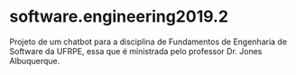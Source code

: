 # software.engineering2019.2



Projeto de um chatbot para a disciplina de Fundamentos de Engenharia de Software da UFRPE, essa que é ministrada pelo 
professor Dr. Jones Albuquerque. 

